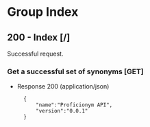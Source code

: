 
# Group Index

## 200 - Index [/]

Successful request.
    
### Get a successful set of synonyms [GET]

+ Response 200 (application/json)
        
        {
            "name":"Proficionym API",
            "version":"0.0.1"
        }